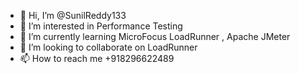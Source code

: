 - 👋 Hi, I’m @SunilReddy133
- 👀 I’m interested in Performance Testing
- 🌱 I’m currently learning MicroFocus LoadRunner , Apache JMeter
- 💞️ I’m looking to collaborate on LoadRunner
- 📫 How to reach me +918296622489

<!---
SunilReddy133/SunilReddy133 is a ✨ special ✨ repository because its `README.md` (this file) appears on your GitHub profile.
You can click the Preview link to take a look at your changes.
--->
